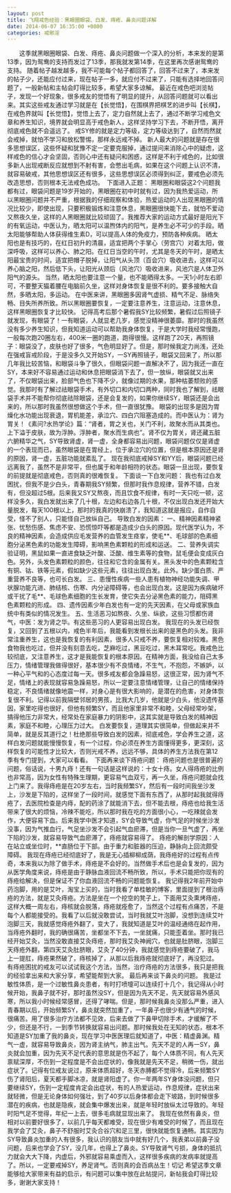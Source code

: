 ```yaml
---
layout: post
title: 飞翔戒色经验：黑眼圈眼袋、白发、痔疮、鼻炎问题详解
date: 2014-06-07 16:35:00 +0800
categories: 戒邪淫
---
```


　　这季就黑眼圈眼袋、白发、痔疮、鼻炎问题做一个深入的分析，本来发的是第13季，因为鸳鸯的支持而发过了13季，那我就发第14季，在这里再次感谢鸳鸯的支持。 随着帖子越发越多，我不可能每个帖子都回答了，回答不过来了，本来发的帖子少，还能应付过来，现在帖子一多，就应付不过来了，只能有选择地回答问题了，一般新帖和主帖会盯得比较多，希望大家多谅解。 最近在戒色吧浏览帖子，发现一个好现象，很多戒友的觉悟有了明显的提升，从回答问题就可以看出来。其实这些戒友通过学习就是在【长觉悟】，在围棋界把棋艺的进步叫【长棋】，在戒色界就叫【长觉悟】，觉悟上去了，定力自然就上去了，通过不断学习戒色文章和养生知识，境界就会明显高于戒色新人，这样坚持学习下去，不断开悟，离开彻底戒色就不会遥远了。 戒SY修的就是定力等级，定力等级达到了，自然而然就会戒掉，就怕不学习和放松警惕，那样永远戒不掉。 新人最大的问题就是存在很多思想误区，这些怀疑和犹豫不定一定要克服掉，通过提问来消除心中的疑虑，这样戒色的信心才会坚固，否则心中还有疑问和困惑，这样是不利于戒色的，比如很多新人出现戒断反应就想到不射有害，会憋出毛病，如果在这个问题上认识不清，就容易破戒，其他思想误区还有很多，这些思想误区必须得到纠正，要戒色必须先改造思想，否则根本无法戒色成功。  下面进入正题： 黑眼圈和眼袋这2个问题我都有过，眼袋问题是19岁开始的，黑眼圈在初中时就有过，因为我热爱运动，所以黑眼圈问题并不严重，根据我的仔细观察和体验，热爱运动的人出现黑眼圈的情况比较少，即使出现，只要积极锻炼和注意休息，黑眼圈很快能下去，就怕不爱动又熬夜久坐，这样的人黑眼圈就比较顽固了。我推荐大家的运动方式最好是阳光下的有氧运动，中医认为，晒太阳可以温煦体内的阳气，是养生必不可少的手段。晒太阳能够帮助人体获得维生素D，可以提高人体的免疫力，预防各种疾病。 晒太阳也是有技巧的，在红日初升的清晨，适宜把两个手掌心（劳宫穴）对着太阳，做深呼吸，这样可以养心、肺之阳。在红日当空的午时，尤其是冬天的午时，是晒太阳最宝贵的时间，适宜把帽子脱掉，让阳气从头顶（百会穴）吸收进去，这样可以养心脑之阳，然后低下头，让阳光从颈后（风池穴）吸收进来，风池穴是人体卫外阳气的源头。 当然，晒太阳也要注意一个量，也不能晒得太多。一天1小时左右即可，不要整天猫着腰在电脑前久坐，这样对身体恢复是很不利的。要多接触大自然，多晒太阳，多运动。 在中医来讲，黑眼圈多因肾气虚损、精气不足、脉络失畅、目失所养所致。所以黑眼圈要恢复，一定要注意养生，注意运动，注意休息，这样黑眼圈恢复才比较快。 记得高考后那个暑假我SY比较频繁，暑假过后照镜子就发现，有眼袋了！一有眼袋，人就显老几岁，感觉没精神很萎靡。那时的我虽然没有多少养生知识，但我知道运动可以帮助我身体恢复，于是大学时我经常慢跑，一般每次跑20圈左右，400米一圈的跑道，跑得很慢。这样跑了20天，再照镜子：眼袋没了，皮肤也好了很多，气色明显好了。但是，那时候我定力尚浅，还处在强戒盲戒阶段，于是没多久又开始SY，一SY再照镜子，眼袋又回来了，所以那几年我比较苦恼，和眼袋斗争了很久，但眼袋问题一直解决不了，因为我还一直在SY，本来好不容易通过运动和休息把眼袋消下去了，但一放纵，眼袋就又出来了，不仅眼袋出来，脸部气色也下降不少，就像过期的水果，那种枯萎颓败的感觉。我那时有了解过祛眼袋手术，有外切口和内切口两种，同时我也了解到，祛眼袋手术并不能帮你彻底祛除眼袋，还是会复发的，如果你继续SY，眼袋还是会出来的，所以那时我虽然很想做这个手术，但一直很犹豫。 眼袋的出现多是因为胃燥化水功能出现衰退，胃机能差，承泣穴、四白穴阻塞造成的。而中医认为：肾为胃关！《素问?水热学论》篇：“肾者，胃之关也，关门不利，故聚水而从其类也。上下溢于皮肤，故为浮肿。浮肿者，聚水而生病也”。肾不仅为胃关，肾还藏五脏六腑精华之气，SY导致肾虚，肾一虚，全身都容易出问题，眼袋问题仅仅是肾虚的一个表现而已，虽然眼袋是在胃经上，位于承泣穴的位置，但是根本原因还是肾的原因，肾一虚，五脏功能就紊乱了。 现在我彻底戒掉SY和YY后，眼袋问题已经远离我了，虽然不是非常平，但也属于和年龄相符的状态。眼袋一旦出现，要恢复的前提就是彻底戒色，否则真的很难恢复。 下面谈一下白发问题： 我也有过白发困扰，但我不是少白头，青春期我SY频繁，但那时我作息规律，营养不错，白发有，但没超过5根。后来我又SY又熬夜，而且饮食不规律，有时一天只吃一顿，这样没多久，我白发就出来了几十根，左边和右边各几十根，不仅出现白发还开始大量脱发，每天100根以上，那时的我真的快崩溃了，我知道这就是报应，自作自受，怪不了别人，只能怪自己放纵自己。 导致白发的因素： 一、精神因素精神紧张、忧愁伤感、焦虑不安、恐慌惊吓等都是造成少白头的原因。现代医学认为，不良的精神因素，会造成供应毛发营养的血管发生痉挛，使毛**、毛球部的色素细胞分泌黑色素的功能发生障碍，影响黑色素颗粒的形成和运送。 二、营养失调实验证明，黑鼠如果一直进食缺乏叶酸、泛酸、维生素等的食物，鼠毛便会变成灰白色。另外，头发色素颗粒的颜色，往往和它含的金属有关。黑头发中的色素颗粒含有铜、钴、铁等元素，假如缺少这些元素，往往出现白发。此外。缺少蛋白质、严重营养不良等，也可长白发。 三、患慢性疾病一些人患有植物神经功能失调、甲状腺功能亢进、肺结核、伤寒、内分泌障碍等，也会出现白发。这是因为疾病破坏或干扰了毛**、毛球色素细胞的生长发育，使它失去分泌黑色素的能力，阻碍黑色素颗粒的形成。 四、遗传因素少年白发也有一定的先天因素，在父母或家族血统中有类似的情况发生。 五、生活恶习如熬夜、久坐、纵欲，这些习惯都伤肾气，中医：发为肾之华。有这些恶习的人更容易出现白发。 我现在的头发已经恢复，又回到了五根以内，戒色半年后，我能看到发根长出来的是黑色的头发。我非常注重养生，这也是我恢复的有利因素，很多人只戒不养，要恢复相对较难。黑色食物我也吃过，但并没有刻意去吃，芝麻吃过，黑豆吃过，黑木耳常吃。我戒色比较彻底，又注意养生，这才是我能恢复的根本原因。在精神方面，我没给自己太多压力，情绪管理我做得很好，基本很少有不良情绪，不生气，不抱怨，不嫉妒，以一种心平气和的心态度过每一天。很多戒友都会急躁易怒，这很正常，因为肾气不足，情绪上的表现就容易急躁易怒，所以一定要注意情绪管理，让自己的情绪保持稳定，不良情绪就像地震一样，对身心是有很大影响的，是潜在的危害，对身体恢复很不利。记得以前我隔壁邻居的男孩，比我大几岁，他就是少白头，他没遗传基因，家里吃得也很好，但他有频繁SY，而且他家里非常不和睦，父母经常吵架，搞得他压力非常大，经常处在家庭暴力的阴影中，这其实就是导致白发的精神因素，家庭不和睦，心理压力过大。 白发要恢复，道理其实很简单，但做起来并不简单，就是反其道行之！杜绝那些导致白发的因素，彻底戒色，学会养生之道，这样白发问题就能慢慢恢复，有一个过程，你必须在养生方面懂得更多，更深刻，这样恢复的可能性才比较大，否则光戒不养，远远不够，具体的养生方法我在第12季有专门提到，大家可以看看。  下面再来谈下痔疮问题： 痔疮问题也是很普遍的问题，俗话说，十男九痔！还有一句话是这样说的：十女十痔。女人得痔疮的比例也非常高，因为女性有特殊生理期，更容易气血双亏，再一久坐，痔疮问题就会找上门来了。我得痔疮是在20岁左右，当时我频繁SY，然后有一段时间我坐沙发上，沙发是下陷的，这样坐了一段时间，就感觉下面有东西了，从那时起我就得痔疮了，去医院检查是内痔，配的药涂了就能消下去，但不能去根，痔疮也给我生活带来了很大的烦恼，冷辣不能吃，所以那时我在吃的方面很小心，一吃辣就会发作，大便容易下血。后来我学中医才知道，SY会导致气虚，你气足的时候坐沙发没事，因为气推血行，气足坐沙发不会引起气血瘀滞，但是当你一旦气虚了，再坐下陷的沙发，就容易导致气血瘀滞了，痔疮就容易得了。 痔疮的解剖学原因：人在站立或坐位时，**直肠位于下部。由于重力和脏器的压迫，静脉向上回流颇受障碍。 我现在痔疮已经彻底好了，我是无心插柳柳成荫，我痔疮好的过程有点传奇，本来我以为除了做手术，痔疮是不会好的。当然做手术后也是会复发的，因为从医学角度来说，痔疮是由于静脉血液回流不畅所致，所以，手术只能把你现有的痔疮给解决，但是保证不了你血液回流不畅的问题能恢复。 我记得我2年前开始中药泡脚，用的是艾叶，淘宝上买的，当时我看了单桂敏的博客，里面提到了根治痔疮的方法，就是艾灸痔疮。方法是坐在一个挖空的凳子上，下面用艾灸熏烤痔疮，这样大概一周左右，痔核就会脱落，痔疮就痊愈了，当然这个过程有点痛苦，不是每个人都能接受的。我看了以后就没敢尝试，当时我就艾叶泡脚，没想到连续艾叶泡脚三天，我就感觉痔疮外翻了，变大了，我就知道是艾叶的温经通络在起作用，当痔疮外翻时，我的确很痛苦，坐都坐不下去，一坐就痛，只能歪着坐。那时我已经开始艾灸，当然没敢直接艾灸痔疮，那时我艾灸神阙穴，也就是肚脐眼，泡脚三天痔疮外翻，第四天艾灸肚脐眼，艾灸了40分钟，我就感觉到痔疮要破了，我马上一提肛，痔疮果然破了，痔核掉了，从那以后我痔疮就彻底好了，再没犯过。 有痔疮困扰的戒友可以试试我这个方法，当然，治疗痔疮的方法很多，我只是把我的经验拿出来和大家分享，希望能帮到大家。 最后再来谈下鼻炎的问题。 我是过敏性体质，是一个过敏性鼻炎患者，有时打喷嚏可以连续打十几个，我记得从小时候开始，我鼻子就不好，那时虽然没SY，但是因为先天不足，先天就容易外感风寒，所以我小时候经常感冒，还得了哮喘。但是，那时候我鼻炎没那么严重，进入青春期以后，开始频繁SY，鼻炎就突然加重了，一年鼻子也很少有通气的时候，很痛苦。用了很多治疗方法都不见效，后来去做了下鼻甲切除手术，才缓解了不少，但还是不行，一到季节转换就容易出问题。那时候我处在无知的状态，根本不知道是SY加重了我的鼻炎，现在学习中医医理后就知道了，中医：精虚鼻渊。精气一虚，就容易导致鼻炎，因为肾主纳气，肺主出气。先天不足的人再一SY，鼻炎就会加重，因为先天不足代表的意思就是伤不起了，每个人体质不同，有人先天禀赋深厚，不伤到一定程度是不会出症状的，像我就是先天不足，稍微一伤，就出症状了。记得有位戒友说过，原来体质超好，冬天赤膊都不觉得冷，后来频繁SY伤了肾阳后，夏天都手脚冰凉，就是肾阳虚了。你一年两年SY身体没问题，但只要继续SY，伤到一定程度肯定会出症状，有的人热爱运动，作息规律，症状出来就轻微，但是无论身体如何强壮，到了40岁以后身体都会走下坡路，到时候很多潜在的疾病，也就是隐疾，就会集中爆发出来，就是年轻时放纵太过导致的。年轻时阳气足不觉得，年纪一上去，很多毛病就显现出来了。 我现在依然有鼻炎，但相对以前要好很多了，以前几乎每天都难受，现在很少有难受的时候了，而且现在我学会了艾灸，鼻子不舒服时艾灸合谷穴和足三里，很快就能恢复通畅。其实因为SY导致鼻炎加重的人有很多，我认识的朋友当中就有好几个，我表弟以前鼻子没问题，后来也学会了SY，没几年，也得上了鼻炎。SY导致肾气亏损，身体的抵抗力就会大大下降，内虚后，外邪就容易乘虚而入，这样很多疾病的发病率就提高了。所以，一定要戒掉SY，养足肾气。否则真的会百病丛生！切记 希望这季文章能够给大家带来有益的启示，有问题可以集中放在此帖提问，新帖我会盯得比较多，谢谢大家支持！ 